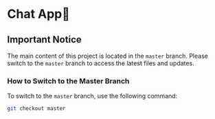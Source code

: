 # Chat App💬

## Important Notice

The main content of this project is located in the `master` branch. Please switch to the `master` branch to access the latest files and updates.

### How to Switch to the Master Branch

To switch to the `master` branch, use the following command:

```bash
git checkout master
